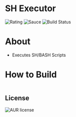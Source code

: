 # SH Executor

![Rating](https://img.shields.io/badge/Rating-0%2F10-red)
![Sauce](https://img.shields.io/badge/100%25-Spaghetti%20Code-orange)
![Build Status](https://img.shields.io/badge/Build-Passing-green)

# About

- Executes SH/BASH Scripts

# How to Build

````

````

License
----
![AUR license](https://img.shields.io/badge/License-MIT-blue)
